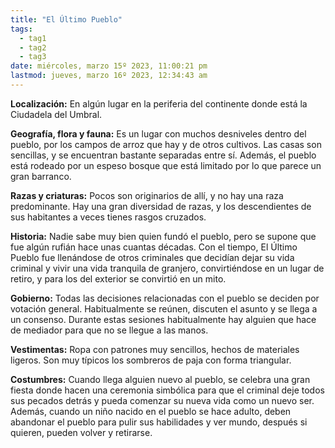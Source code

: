 ```yaml
---
title: "El Último Pueblo" 
tags:
  - tag1
  - tag2
  - tag3
date: miércoles, marzo 15º 2023, 11:00:21 pm
lastmod: jueves, marzo 16º 2023, 12:34:43 am
---
```


**Localización:** En algún lugar en la periferia del continente donde está la Ciudadela del Umbral.

**Geografía, flora y fauna:** Es un lugar con muchos desniveles dentro del pueblo, por los campos de arroz que hay y de otros cultivos. Las casas son sencillas, y se encuentran bastante separadas entre sí. Además, el pueblo está rodeado por un espeso bosque que está limitado por lo que parece un gran barranco.

**Razas y criaturas:** Pocos son originarios de allí, y no hay una raza predominante. Hay una gran diversidad de razas, y los descendientes de sus habitantes a veces tienes rasgos cruzados.

**Historia:** Nadie sabe muy bien quien fundó el pueblo, pero se supone que fue algún rufián hace unas cuantas décadas. Con el tiempo, El Último Pueblo fue llenándose de otros criminales que decidían dejar su vida criminal y vivir una vida tranquila de granjero, convirtiéndose en un lugar de retiro, y para los del exterior se convirtió en un mito.

**Gobierno:** Todas las decisiones relacionadas con el pueblo se deciden por votación general. Habitualmente se reúnen, discuten el asunto y se llega a un consenso. Durante estas sesiones habitualmente hay alguien que hace de mediador para que no se llegue a las manos.

**Vestimentas:** Ropa con patrones muy sencillos, hechos de materiales ligeros. Son muy típicos los sombreros de paja con forma triangular.

**Costumbres:** Cuando llega alguien nuevo al pueblo, se celebra una gran fiesta donde hacen una ceremonia simbólica para que el criminal deje todos sus pecados detrás y pueda comenzar su nueva vida como un nuevo ser. Además, cuando un niño nacido en el pueblo se hace adulto, deben abandonar el pueblo para pulir sus habilidades y ver mundo, después si quieren, pueden volver y retirarse.